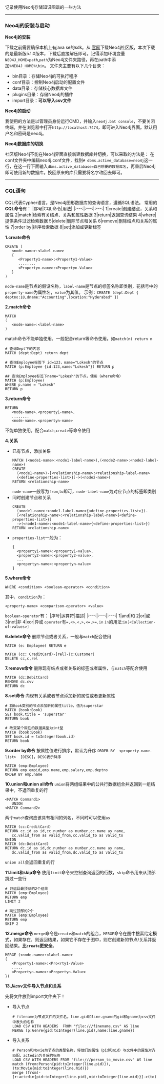 记录使用Neo4j存储知识图谱的一些方法
- - -
### Neo4j的安装与启动

**Neo4j的安装**

下载之前需要确保本机上有java se的sdk。从 [官网](https://neo4j.com/download-center/#community)下载Neo4j社区版，本次下载的是最新版5.1.0版本，下载后直接解压即可。记得添加环境变量`NEO4J_HOME=path`,`path`为Neo4j文件夹路径，再在path中添加`%NEO4J_HOME%\bin`。
文件夹主要有以下几个目录：
- bin目录：存储Neo4j的可执行程序
- conf目录：控制Neo4j启动的配置文件
- data目录：存储核心数据库文件
- plugins目录：存储Neo4j的插件
- import目录：**可以导入csv文件**

**Neo4j的启动**

我使用的方法是以管理员身份运行CMD，并输入`neo4j.bat console`，不要关闭终端，并在浏览器中打开`http://localhost:7474`，即可进入Neo4j界面。默认用户名和密码是neo4j。

**Neo4j数据库的切换**

社区版Neo4j不能在Neo4j界面直接新建数据库并切换，可以采取的方法是：
在conf文件夹中编辑neo4j.conf文件，找到`# dbms.active_database=neo4j`这一行，在这一行下面输入`dbms.active_database=自己想要的数据库名`，再重启Neo4j即可使用新的数据库。换回原来的库只需要将名字改回去即可。

- - -
### CQL语句

CQL代表Cypher语言，是Neo4j图形数据库的查询语言，遵循SQL语法。
常用的**CQL命令**有：
|序号|CQL命令|用法|
|:---:|:---:|:---:|
1|create|创建结点，关系和属性
2|match|检索有关结点、关系和属性数据
3|return|返回查询结果
4|where|提供条件过滤检索数据
5|delete|删除节点和关系
6|remove|删除结点和关系的属性
7|order by|排序检索数据
8|set|添加或更新标签

**1.create命令**
```
CREATE (
   <node-name>:<label-name>
   { 	
      <Property1-name>:<Property1-Value>
      ........
      <Propertyn-name>:<Propertyn-Value>
   }
)
```
`node-name`是节点的假设名称，`label-name`是节点的标签名称即类别，花括号中的`property-name`为属性名，`value`为其值。
示例：`CREATE (dept:Dept { deptno:10,dname:"Accounting",location:"Hyderabad" })`

**2.match命令**
```
MATCH 
(
   <node-name>:<label-name>
)
```
match命令不能单独使用，一般配合return等命令使用，如`match(n) return n`
```
# 查询Dept下的内容
MATCH (dept:Dept) return dept

# 查询Employee标签下 id=123，name="Lokesh"的节点
MATCH (p:Employee {id:123,name:"Lokesh"}) RETURN p

## 查询Employee标签下name="Lokesh"的节点，使用（where命令）
MATCH (p:Employee)
WHERE p.name = "Lokesh"
RETURN p
```

**3.return命令**
```
RETURN 
   <node-name>.<property1-name>,
   ........
   <node-name>.<propertyn-name>
```
不能单独使用，配合`match`,`create`等命令使用

**4.关系**

- 已有节点，添加关系
  ```
  MATCH (<node1-name>:<node1-label-name>),(<node2-name>:<node2-label-name>)
  CREATE  
	(<node1-name>)-[<relationship-name>:<relationship-label-name>
	{<define-properties-list>}]->(<node2-name>)
  RETURN <relationship-name>
  ```
  `node-name`一般写为`from`,`to`即可，`node-label-name`为对应节点的标签即类别
- 同时创建节点和关系
  ```
  CREATE  
	(<node1-name>:<node1-label-name>{<define-properties-list>})-
	[<relationship-name>:<relationship-label-name>{<define-properties-list>}]
	->(<node1-name>:<node1-label-name>{<define-properties-list>})
  RETURN <relationship-name>
  ```
- `properties-list`一般为：
  ```
  { 
	<property1-name>:<property1-value>,
	<property2-name>:<property2-value>,
	...
	<propertyn-name>:<propertyn-value>
  }
  ```

**5.where命令**
```
WHERE <condition> <boolean-operator> <condition>
```
其中，`condition`为：
```
<property-name> <comparison-operator> <value>
```
`boolean-operator`有：
|序号|运算符|描述|
|:---:|:---:|:---:|
1|and|和
2|or|或
3|not|非
4|xor|异或
`operater`有`=,<>,<,>,<=,>=,in`
`in`的用法:`in[<Collection-of-values>]`

**6.delete命令**
删除节点或者关系，一般与`match`配合使用
```
MATCH (e: Employee) RETURN e

MATCH (cc: CreditCard)-[rel]-(c:Customer) 
DELETE cc,c,rel
```

**7.remove命令**
删除现有结点或者关系的标签或者属性，与`match`等配合使用
```
MATCH (dc:DebitCard) 
REMOVE dc.cvv
RETURN dc
```

**8.set命令**
向现有关系或者节点添加新的属性或者更新属性
```
# 将Book类别的节点添加新的属性title，值为superstar
MATCH (book:Book)
SET book.title = 'superstar'
RETURN book

# 改变某个属性的数据类型为int型
MATCH (book:Book)
SET book.id = toInteger(book.id)
RETURN book
```

**9.order by命令**
按属性值进行排序，默认为升序
`ORDER BY  <property-name-list>  [DESC]`，`DESC表示降序`
```
MATCH (emp:Employee)
RETURN emp.empid,emp.name,emp.salary,emp.deptno
ORDER BY emp.name
```

**10.union和union all命令**
`union`将两组结果中的公共行数据组合并返回到一组结果中，不返回重复的行
```
<MATCH Command1>
   UNION
<MATCH Command2>
```
两个`match`查询应该具有相同的列名，不同时可以使用`as`
```
MATCH (cc:CreditCard)
RETURN cc.id as id,cc.number as number,cc.name as name,
   cc.valid_from as valid_from,cc.valid_to as valid_to
UNION
MATCH (dc:DebitCard)
RETURN dc.id as id,dc.number as number,dc.name as name,
   dc.valid_from as valid_from,dc.valid_to as valid_to
```
`union all`会返回重复的行

**11.limit和skip命令**
使用`limit`命令来控制查询返回的行数，`skip`命令用来从顶部跳过一些行
```
# 只返回最顶部的2个结果
MATCH (emp:Employee) 
RETURN emp
LIMIT 2

# 跳过顶部的2个
MATCH (emp:Employee) 
RETURN emp
SKIP 2
```

**12.merge命令**
`merge`命令是`create`和`match`的组合，`MERGE`命令在图中搜索给定模式，如果存在，则返回结果，如果它不存在于图中，则它创建新的节点/关系并返回结果。**比`create`更安全**。
```
MERGE (<node-name>:<label-name>
{
   <Property1-name>:<Pro<rty1-Value>
   .....
   <Propertyn-name>:<Propertyn-Value>
})
```

**13.从csv文件导入节点和关系**

先将文件放到import文件夹下！
- 导入节点
  ```
  # filename为节点文件的文件名，line.gid和line.gname的gid和gname为csv文件中表头的名称
  LOAD CSV WITH HEADERS  FROM "file:///finename.csv" AS line
  MERGE (p:Genre{gid:toInteger(line.gid),name:line.gname})
  ```
- 导入关系
  ```
  # Person和Movie为节点的类型名称，将他们的属性（pid和mid）与文件中的属性对齐匹配，actedin为关系的标签
  LOAD CSV WITH HEADERS FROM "file:///person_to_movie.csv" AS line 
  match (from:Person{pid:toInteger(line.pid)}),(to:Movie{mid:toInteger(line.mid)})  
  merge (from)-[r:actedin{pid:toInteger(line.pid),mid:toInteger(line.mid)}]->(to)
  ```






